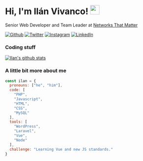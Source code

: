 # Hi, I'm Ilán Vivanco! <img src="https://media.giphy.com/media/du3J3cXyzhj75IOgvA/giphy.gif" height="30px">
Senior Web Developer and Team Leader at [Networks That Matter](https://ntmatter.com/)

[![Github](https://img.shields.io/badge/-Github-24292E?style=flat-square&logo=github&logoColor=white)](https://github.com/IlanVivanco)
[![Twitter](https://img.shields.io/badge/-Twitter-1DA1F2?style=flat-square&logo=twitter&logoColor=white)](https://twitter.com/IlanVivanco)
[![Instagram](https://img.shields.io/badge/-Instagram-C13584?style=flat-square&logo=instagram&logoColor=white)](https://www.instagram.com/ilanvivanco)
[![LinkedIn](https://img.shields.io/badge/-LinkedIn-2867B2?style=flat-square&logo=Linkedin&logoColor=white)](https://www.linkedin.com/in/ilanvivanco)


### Coding stuff
[![Ilan's github stats](https://github-readme-stats.vercel.app/api?username=ilanvivanco&count_private=true&show_icons=true&hide_title=true)](https://github.com/IlanVivanco/)

### A little bit more about me

```js
const ilan = {
  pronouns: ["he", "him"],
  code: [
    "PHP",
    "Javascript",
    "HTML",
    "CSS",
    "MySQL"
  ],
  tools: [
    "WordPress",
    "Laravel",
    "Vue",
    "Node"
  ],
  challenge: "Learning Vue and new JS standards."
}
```

